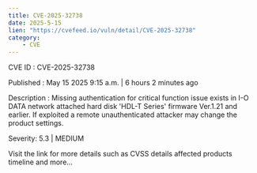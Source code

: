 ```yaml
---
title: CVE-2025-32738
date: 2025-5-15
lien: "https://cvefeed.io/vuln/detail/CVE-2025-32738"
category:
    - CVE
---
```


CVE ID : CVE-2025-32738

Published :  May 15
2025
9:15 a.m. | 6 hours
2 minutes ago

Description : Missing authentication for critical function issue exists in I-O DATA network attached hard disk 'HDL-T Series' firmware Ver.1.21 and earlier. If exploited
a remote unauthenticated attacker may change the product settings.

Severity: 5.3 | MEDIUM

Visit the link for more details
such as CVSS details
affected products
timeline
and more...
